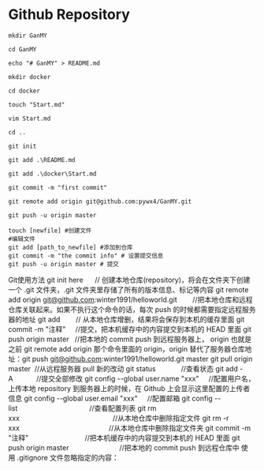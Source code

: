 # Github Repository

```
mkdir GanMY

cd GanMY

echo "# GanMY" > README.md

mkdir docker

cd docker

touch "Start.md"

vim Start.md

cd ..

git init

git add .\README.md

git add .\docker\Start.md

git commit -m "first commit"

git remote add origin git@github.com:pywx4/GanMY.git

git push -u origin master
```

```
touch [newfile] #创建文件
#编辑文件
git add [path_to_newfile] #添加到仓库
git commit -m "the commit info" # 设置提交信息
git push -u origin master # 提交
```

Git使用方法
git init here      // 创建本地仓库(repository)，将会在文件夹下创建一个 .git 文件夹，.git 文件夹里存储了所有的版本信息、标记等内容
git remote add origin git@github.com:winter1991/helloworld.git        //把本地仓库和远程仓库关联起来。如果不执行这个命令的话，每次 push 的时候都需要指定远程服务器的地址
git add        // 从本地仓库增删，结果将会保存到本机的缓存里面
git commit -m "注释"     //提交，把本机缓存中的内容提交到本机的 HEAD 里面
git push origin master   //把本地的 commit push 到远程服务器上， origin 也就是之前 git remote add origin 那个命令里面的 origin，origin 替代了服务器仓库地址：git push git@github.com:winter1991/helloworld.git master
git pull origin master  //从远程服务器 pull 新的改动
git status             //查看状态
git add -A            //提交全部修改
git config --global user.name "xxx"     //配置用户名，上传本地 repository 到服务器上的时候，在 Github 上会显示这里配置的上传者信息
git config --global user.email "xxx"     //配置邮箱
git config --list                                     //查看配置列表
git rm xxx                                                //从本地仓库中删除指定文件
git rm -r xxx                                              //从本地仓库中删除指定文件夹
git commit -m "注释"                             //把本机缓存中的内容提交到本机的 HEAD 里面
git push origin master                          //把本地的 commit push 到远程仓库中
使用 .gitignore 文件忽略指定的内容：
